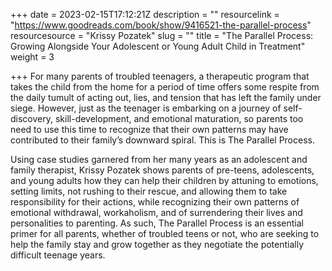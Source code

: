 +++
date = 2023-02-15T17:12:21Z
description = ""
resourcelink = "https://www.goodreads.com/book/show/9416521-the-parallel-process"
resourcesource = "Krissy Pozatek"
slug = ""
title = "The Parallel Process: Growing Alongside Your Adolescent or Young Adult Child in Treatment"
weight = 3

+++
For many parents of troubled teenagers, a therapeutic program that takes the child from the home for a period of time offers some respite from the daily tumult of acting out, lies, and tension that has left the family under siege. However, just as the teenager is embarking on a journey of self-discovery, skill-development, and emotional maturation, so parents too need to use this time to recognize that their own patterns may have contributed to their family’s downward spiral. This is The Parallel Process.

Using case studies garnered from her many years as an adolescent and family therapist, Krissy Pozatek shows parents of pre-teens, adolescents, and young adults how they can help their children by attuning to emotions, setting limits, not rushing to their rescue, and allowing them to take responsibility for their actions, while recognizing their own patterns of emotional withdrawal, workaholism, and of surrendering their lives and personalities to parenting. As such, The Parallel Process is an essential primer for all parents, whether of troubled teens or not, who are seeking to help the family stay and grow together as they negotiate the potentially difficult teenage years.